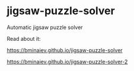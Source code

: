# jigsaw-puzzle-solver
Automatic jigsaw puzzle solver


Read about it:

https://bminaiev.github.io/jigsaw-puzzle-solver

https://bminaiev.github.io/jigsaw-puzzle-solver-2
